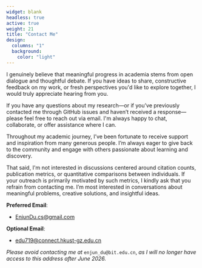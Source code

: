 ```yaml
---
widget: blank
headless: true
active: true
weight: 21
title: "Contact Me"
design:
  columns: "1"
  background:
    color: "light"
---
```


I genuinely believe that meaningful progress in academia stems from open dialogue and thoughtful debate. If you have ideas to share, constructive feedback on my work, or fresh perspectives you'd like to explore together, I would truly appreciate hearing from you.

If you have any questions about my research—or if you’ve previously contacted me through GitHub issues and haven’t received a response—please feel free to reach out via email. I'm always happy to chat, collaborate, or offer assistance where I can.

Throughout my academic journey, I’ve been fortunate to receive support and inspiration from many generous people. I’m always eager to give back to the community and engage with others passionate about learning and discovery.

That said, I'm not interested in discussions centered around citation counts, publication metrics, or quantitative comparisons between individuals. If your outreach is primarily motivated by such metrics, I kindly ask that you refrain from contacting me. I’m most interested in conversations about meaningful problems, creative solutions, and insightful ideas.

**Preferred Email**:  
- EnjunDu.cs@gmail.com  

**Optional Email**:  
- edu719@connect.hkust-gz.edu.cn  

*Please avoid contacting me at* `enjun_du@bit.edu.cn`, *as I will no longer have access to this address after June 2026.*
